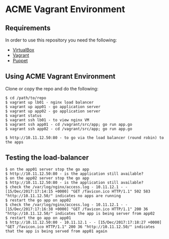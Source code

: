 # ACME Vagrant Environment

## Requirements

In order to use this repository you need the following:

- [VirtualBox](https://www.virtualbox.org/)
- [Vagrant](http://www.vagrantup.com/)
- [Puppet](http://docs.puppetlabs.com/guides/installation.html)

## Using ACME Vagrant Environment

Clone or copy the repo and do the following:

    $ cd /path/to/repo
    $ vagrant up lb01 - nginx load balancer
    $ vagrant up app01 - go application server
    $ vagrant up app02 - go application server
    $ vagrant status
    $ vagrant ssh lb01 - to view nginx VM
    $ vagrant ssh app01 - cd /vagrant/src/app; go run app.go
    $ vagrant ssh app02 - cd /vagrant/src/app; go run app.go

    $ http://10.11.12.50:80 - to go via the load balancer (round robin) to the apps
 
## Testing the load-balancer

    $ on the app01 server stop the go app
    $ http://10.11.12.50:80 - is the application still available?
    $ on the app02 server stop the go app
    $ http://10.11.12.50:80 - is the application still available?  
    $ check the /var/log/nginx/access.log - 10.11.12.1 - - [15/Dec/2017:17:14:15 +0000] "GET /favicon.ico HTTP/1.1" 502 583 "http://10.11.12.50/" indicates no apps are running  
    $ restart the go app on app02
    $ check the /var/log/nginx/access.log - 10.11.12.1 - - [15/Dec/2017:17:16:38 +0000] "GET /favicon.ico HTTP/1.1" 200 36 "http://10.11.12.50/" indicates the app is being server from app02
    $ restart the go app on app01
    $ http://10.11.12.50:80 - 10.11.12.1 - - [15/Dec/2017:17:18:27 +0000] "GET /favicon.ico HTTP/1.1" 200 36 "http://10.11.12.50/" indicates that the app is being served from app01 again


